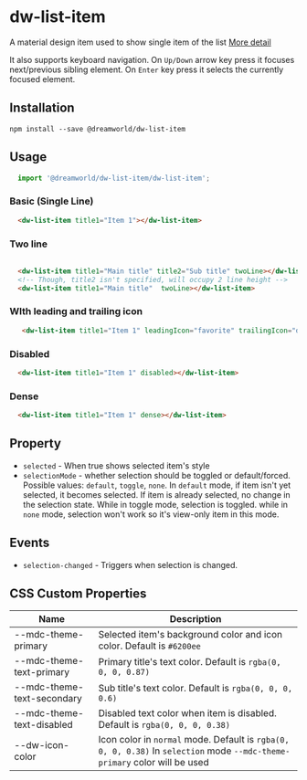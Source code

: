 # dw-list-item

A material design item used to show single item of the list [More detail](https://material.io/components/lists/#)

It also supports keyboard navigation. On `Up/Down` arrow key press it focuses next/previous sibling element. On `Enter` key press it selects the currently focused element.

## Installation

```
npm install --save @dreamworld/dw-list-item
```

## Usage

```js
  import '@dreamworld/dw-list-item/dw-list-item';
```

### Basic (Single Line)

```html
  <dw-list-item title1="Item 1"></dw-list-item>
```

### Two line

```html
  
  <dw-list-item title1="Main title" title2="Sub title" twoLine></dw-list-item>
  <!-- Though, title2 isn't specified, will occupy 2 line height -->
  <dw-list-item title1="Main title"  twoLine></dw-list-item>
```

### WIth leading and trailing icon

```html
   <dw-list-item title1="Item 1" leadingIcon="favorite" trailingIcon="done"></dw-list-item>
```

### Disabled

```html
  <dw-list-item title1="Item 1" disabled></dw-list-item>
```

### Dense

```html
  <dw-list-item title1="Item 1" dense></dw-list-item>
```

## Property
- `selected` - When true shows selected item's style
- `selectionMode` - whether selection should be toggled or default/forced. Possible values: `default`, `toggle`, `none`. In `default` mode, if item isn't yet selected, it becomes selected. If item is already selected, no change in the selection state. While in toggle mode, selection is toggled. while in `none` mode, selection won't work so it's view-only item in this mode.

## Events

- `selection-changed` - Triggers when selection is changed.

## CSS Custom Properties

| Name  | Description |
| ----  | ----------- |
| --mdc-theme-primary | Selected item's background color and icon color. Default is `#6200ee` |
| --mdc-theme-text-primary | Primary title's text color. Default is `rgba(0, 0, 0, 0.87)` |
| --mdc-theme-text-secondary | Sub title's text color. Default is `rgba(0, 0, 0, 0.6)` |
| --mdc-theme-text-disabled | Disabled text color when item is disabled. Default is `rgba(0, 0, 0, 0.38)` |
| --dw-icon-color | Icon color in `normal` mode. Default is `rgba(0, 0, 0, 0.38)` In `selection` mode `--mdc-theme-primary` color will be used |
